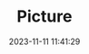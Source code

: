 ---
weight: 1
images:
- /images/edited/193.jpeg
title: Picture
date: 2023-11-11 11:41:29
tags: [luminarneo,work,ILCE7M3,25.4]
---